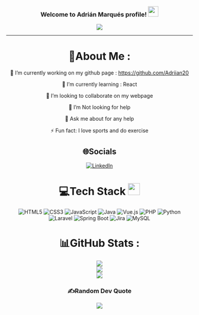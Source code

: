 <h3 align="center">
  Welcome to Adrián Marqués profile!
  <img src="https://media.giphy.com/media/hvRJCLFzcasrR4ia7z/giphy.gif" width="28">
</h3>
<p align="center">
  <a href="https://github.com/Adriian20/Adriian20">
  <img src="https://readme-typing-svg.herokuapp.com?color=%2336BCF7&center=true&vCenter=true&lines=Hi+%2C+welcome+to+my+Github+page;I+am+Adrián+Marqués;I+am+a+DAW+graduate;Web+Dev;Fullstack+Dev">
  </a>
</p>

---

<div align="center">
  
# 💫About Me :
🔭 I’m currently working on my github page : https://github.com/Adriian20
  
🌱 I’m currently learning : React

👯 I’m looking to collaborate on my webpage

🤔 I’m Not looking for help

💬 Ask me about for any help

⚡ Fun fact: I love sports and do exercise

## 🌐Socials

[![LinkedIn](https://img.shields.io/badge/LinkedIn-0077B5?logo=linkedin&logoColor=white)](https://www.linkedin.com/in/adrian-marques/)

# 💻Tech Stack <img src = "https://media2.giphy.com/media/QssGEmpkyEOhBCb7e1/giphy.gif?cid=ecf05e47a0n3gi1bfqntqmob8g9aid1oyj2wr3ds3mg700bl&rid=giphy.gif" width = 32px>

![HTML5](https://img.shields.io/badge/html5-%23E34F26.svg?style=for-the-badge&logo=html5&logoColor=white)
![CSS3](https://img.shields.io/badge/css3-%231572B6.svg?style=for-the-badge&logo=css3&logoColor=white)
![JavaScript](https://img.shields.io/badge/javascript-%23323330.svg?style=for-the-badge&logo=javascript&logoColor=%23F7DF1E)
![Java](https://img.shields.io/badge/java-%23ED8B00.svg?style=for-the-badge&logo=java&logoColor=white)
![Vue.js](https://img.shields.io/badge/vuejs-%2335495e.svg?style=for-the-badge&logo=vue.js&logoColor=%234FC08D)
![PHP](https://img.shields.io/badge/php-%23777BB4.svg?style=for-the-badge&logo=php&logoColor=white)
![Python](https://img.shields.io/badge/python-%233776AB.svg?style=for-the-badge&logo=python&logoColor=white)
![Laravel](https://img.shields.io/badge/laravel-%23FF2D20.svg?style=for-the-badge&logo=laravel&logoColor=white)
![Spring Boot](https://img.shields.io/badge/springboot-%236DB33F.svg?style=for-the-badge&logo=springboot&logoColor=white)
![Jira](https://img.shields.io/badge/jira-%230052CC.svg?style=for-the-badge&logo=jira&logoColor=white)
![MySQL](https://img.shields.io/badge/mysql-%2300f.svg?style=for-the-badge&logo=mysql&logoColor=white)

# 📊GitHub Stats :

![](https://github-readme-stats.vercel.app/api?username=Adriian20&theme=radical&hide_border=false&include_all_commits=false&count_private=false)<br/>
![](https://github-readme-streak-stats.herokuapp.com/?user=Adriian20&theme=radical&hide_border=false)<br/>
![](https://github-readme-stats.vercel.app/api/top-langs/?username=Adriian20&theme=radical&hide_border=false&include_all_commits=false&count_private=false&layout=compact)


### ✍️Random Dev Quote

![](https://quotes-github-readme.vercel.app/api?type=horizontal&theme=merko)

</div>
